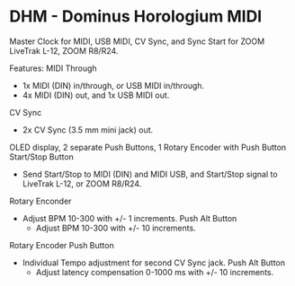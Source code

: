 # DHM - Dominus Horologium MIDI
Master Clock for MIDI, USB MIDI, CV Sync, and Sync Start for ZOOM LiveTrak L-12, ZOOM R8/R24.

Features:
MIDI Through
- 1x MIDI (DIN) in/through, or USB MIDI in/through.
- 4x MIDI (DIN) out, and 1x USB MIDI out.

CV Sync
- 2x CV Sync (3.5 mm mini jack) out.

OLED display, 2 separate Push Buttons, 1 Rotary Encoder with Push Button
  Start/Stop Button
  - Send Start/Stop to MIDI (DIN) and MIDI USB, and Start/Stop signal to LiveTrak L-12, or ZOOM R8/R24.
  
 Rotary Enconder
  - Adjust BPM 10-300 with +/- 1 increments.
    Push Alt Button
    - Adjust BPM 10-300 with +/- 10 increments.
    
 Rotary Encoder Push Button
  - Individual Tempo adjustment for second CV Sync jack.
    Push Alt Button
    - Adjust latency compensation 0-1000 ms with +/- 10 increments.



